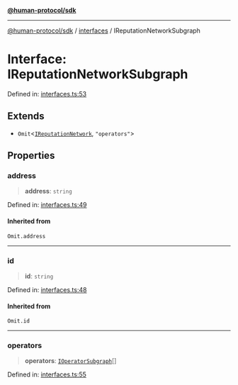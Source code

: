 [**@human-protocol/sdk**](../../README.md)

***

[@human-protocol/sdk](../../modules.md) / [interfaces](../README.md) / IReputationNetworkSubgraph

# Interface: IReputationNetworkSubgraph

Defined in: [interfaces.ts:53](https://github.com/humanprotocol/human-protocol/blob/06afdec15d4185a13ccdd98fd231f6651db0e480/packages/sdk/typescript/human-protocol-sdk/src/interfaces.ts#L53)

## Extends

- `Omit`\<[`IReputationNetwork`](IReputationNetwork.md), `"operators"`\>

## Properties

### address

> **address**: `string`

Defined in: [interfaces.ts:49](https://github.com/humanprotocol/human-protocol/blob/06afdec15d4185a13ccdd98fd231f6651db0e480/packages/sdk/typescript/human-protocol-sdk/src/interfaces.ts#L49)

#### Inherited from

`Omit.address`

***

### id

> **id**: `string`

Defined in: [interfaces.ts:48](https://github.com/humanprotocol/human-protocol/blob/06afdec15d4185a13ccdd98fd231f6651db0e480/packages/sdk/typescript/human-protocol-sdk/src/interfaces.ts#L48)

#### Inherited from

`Omit.id`

***

### operators

> **operators**: [`IOperatorSubgraph`](IOperatorSubgraph.md)[]

Defined in: [interfaces.ts:55](https://github.com/humanprotocol/human-protocol/blob/06afdec15d4185a13ccdd98fd231f6651db0e480/packages/sdk/typescript/human-protocol-sdk/src/interfaces.ts#L55)
